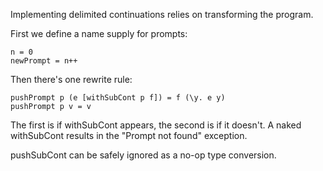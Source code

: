 Implementing delimited continuations relies on transforming the program. 

First we define a name supply for prompts:
```
n = 0
newPrompt = n++
```

Then there's one rewrite rule:
```
pushPrompt p (e [withSubCont p f]) = f (\y. e y)
pushPrompt p v = v
```
The first is if withSubCont appears, the second is if it doesn't. A naked withSubCont results in the "Prompt not found" exception.

pushSubCont can be safely ignored as a no-op type conversion.
